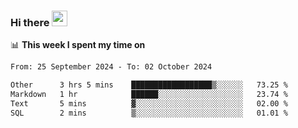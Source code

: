 ### Hi there <a href="https://www.gautamkrishnar.com/"><img src="https://media.giphy.com/media/hvRJCLFzcasrR4ia7z/giphy.gif" width="25px"></a>

📊 **This week I spent my time on**

<!--START_SECTION:waka-->

```txt
From: 25 September 2024 - To: 02 October 2024

Other      3 hrs 5 mins    ██████████████████▒░░░░░░   73.25 %
Markdown   1 hr            ██████░░░░░░░░░░░░░░░░░░░   23.74 %
Text       5 mins          ▓░░░░░░░░░░░░░░░░░░░░░░░░   02.00 %
SQL        2 mins          ▒░░░░░░░░░░░░░░░░░░░░░░░░   01.01 %
```

<!--END_SECTION:waka-->

